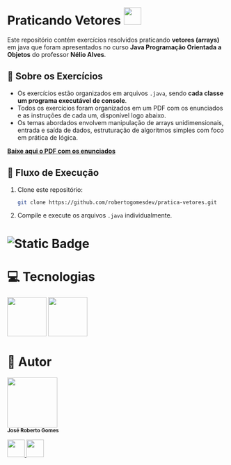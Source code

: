 # Praticando Vetores <img loading="lazy" src="https://cdn.jsdelivr.net/gh/devicons/devicon@latest/icons/java/java-original.svg" width="40" height="40"/>
Este repositório contém exercícios resolvidos praticando **vetores (arrays)** em java que foram apresentados no curso **Java Programação Orientada a Objetos** do professor **Nélio Alves**.

## :page_with_curl: Sobre os Exercícios 
- Os exercícios estão organizados em arquivos `.java`, sendo **cada classe um programa executável de console**.
- Todos os exercícios foram organizados em um PDF com os enunciados e as instruções de cada um, disponível logo abaixo.
- Os temas abordados envolvem manipulação de arrays unidimensionais, entrada e saída de dados, estruturação de algoritmos simples com foco em prática de lógica.
  
**[Baixe aqui o PDF com os enunciados](./exercicios-vetores-finalizado.pdf)**

## :arrows_counterclockwise: Fluxo de Execução

1. Clone este repositório:
   ```bash
   git clone https://github.com/robertogomesdev/pratica-vetores.git
2. Compile e execute os arquivos `.java` individualmente.

# ![Static Badge](https://img.shields.io/badge/Status-conclu%C3%ADdo-brightgreen)
# :computer: Tecnologias
<div>
  <img loading="lazy" src="https://cdn.jsdelivr.net/gh/devicons/devicon@latest/icons/java/java-original-wordmark.svg" width="90" height="90"/> <img loading="lazy" src="https://cdn.jsdelivr.net/gh/devicons/devicon@latest/icons/intellij/intellij-original.svg" width="90" height="90"/>
</div>

# :construction_worker: Autor
<img loading="lazy" src="https://avatars.githubusercontent.com/u/190774461?v=4)" width=115><br><sub>**José Roberto Gomes**</sub>
<div>
<a href="https://www.linkedin.com/in/roberto-gomes-dev/">
  <img src="https://cdn.jsdelivr.net/gh/devicons/devicon@latest/icons/linkedin/linkedin-original.svg" width="40" height="40" />
</a>
  <a href="https://github.com/robertogomesdev">
  <img src="https://github.com/user-attachments/assets/62e7a586-bb55-4ba1-8f61-8e29caefebc5" width="40" height="40" />
</a>
</div>
